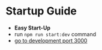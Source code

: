 # Startup Guide

-   **Easy Start-Up**
-   run `npm run start:dev` command
-   [go to development port 3000](http://localhost:3000)
